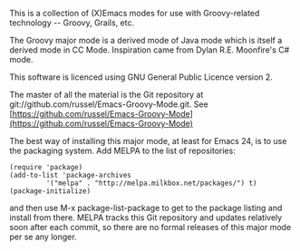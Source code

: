 This is a collection of (X)Emacs modes for use with Groovy-related technology -- Groovy, Grails, etc.

The Groovy major mode is a derived mode of Java mode which is itself a derived mode in CC Mode. Inspiration
came from Dylan R.E. Moonfire's C# mode.

This software is licenced using GNU General Public Licence version 2.

The master of all the material is the Git repository at git://github.com/russel/Emacs-Groovy-Mode.git. See
[https://github.com/russel/Emacs-Groovy-Mode](https://github.com/russel/Emacs-Groovy-Mode)

The best way of installing this major mode, at least for Emacs 24, is to use the packaging system. Add MELPA
to the list of repositories:

    (require 'package)
    (add-to-list 'package-archives
             '("melpa" . "http://melpa.milkbox.net/packages/") t)
    (package-initialize)

and then use M-x package-list-package to get to the package listing and install from there. MELPA tracks
this Git repository and updates relatively soon after each commit, so there are no formal releases of this
major mode per se any longer.
